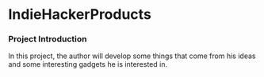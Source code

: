 # IndieHackerProducts

### Project Introduction

In this project, the author will develop some things that come from his ideas and some interesting gadgets he is interested in.
